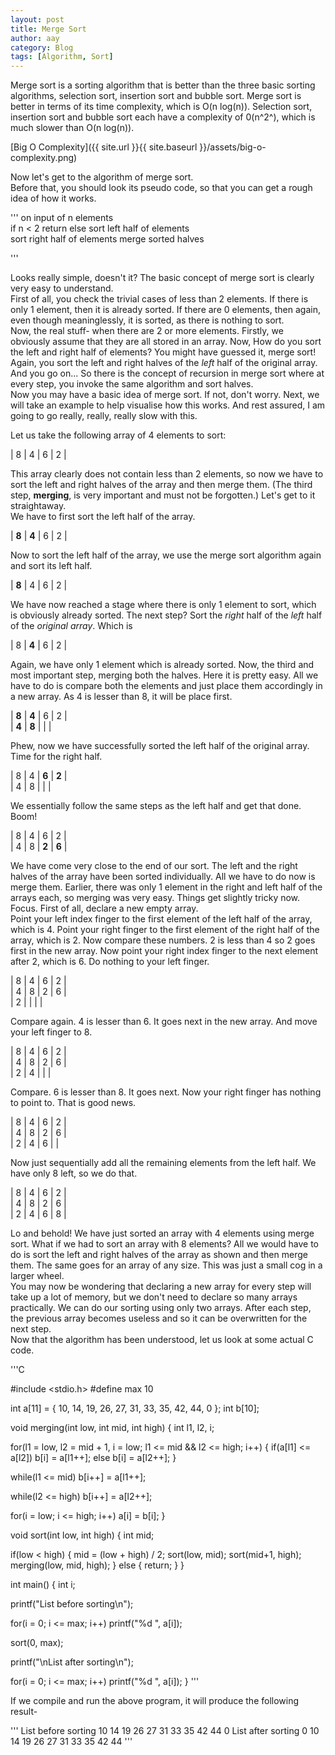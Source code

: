 ```yaml
---
layout: post
title: Merge Sort
author: aay
category: Blog
tags: [Algorithm, Sort]
---
```

Merge sort is a sorting algorithm that is better than the three basic sorting algorithms, selection sort, insertion sort and bubble sort. Merge sort is better in terms of 
its time complexity, which is O(n log(n)). Selection sort, insertion sort and bubble sort each have a complexity of 0(n^2^), which is much slower than O(n log(n)).  

[Big O Complexity]({{ site.url }}{{ site.baseurl }}/assets/big-o-complexity.png)  

Now let's get to the algorithm of merge sort.  
Before that, you should look its pseudo code, so that you can get a rough idea of how it works.  

'''
on input of n elements  
	if n < 2
		return
	else
		sort left half of elements  
		sort right half of elements
		merge sorted halves

'''  

Looks really simple, doesn't it? The basic concept of merge sort is clearly very easy to understand.  
First of all, you check the trivial cases of less than 2 elements. If there is only 1 element, then it is already sorted. 
If there are 0 elements, then again, even though meaninglessly, it is sorted, as there is nothing to sort.  
Now, the real stuff- when there are 2 or more elements. Firstly, we obviously assume that they are all stored in an array. Now, How do you 
sort the left and right half of elements? You might have guessed it, merge sort! Again, you sort the left and right halves of the *left* 
half of the original array. And you go on... So there is the concept of recursion in merge sort where at every step, you invoke the same algorithm 
and sort halves.  
Now you may have a basic idea of merge sort. If not, don't worry. Next, we will take an example to help visualise how this works. 
And rest assured, I am going to go really, really, really slow with this.  

Let us take the following array of 4 elements to sort:  

| 8 | 4 | 6 | 2 |  

This array clearly does not contain less than 2 elements, so now we have to sort the left and right halves of the array and then merge them. 
(The third step, **merging**, is very important and must not be forgotten.) Let's get to it straightaway.  
We have to first sort the left half of the array.  

| **8** | **4** | 6 | 2 |  

Now to sort the left half of the array, we use the merge sort algorithm again and sort its left half.  

| **8** | 4 | 6 | 2 |  

We have now reached a stage where there is only 1 element to sort, which is obviously already sorted. The next step? 
Sort the *right* half of the *left* half of the *original array*. Which is  

| 8 | **4** | 6 | 2 |  

Again, we have only 1 element which is already sorted. Now, the third and most important step, merging both the halves. Here it is pretty easy. 
All we have to do is compare both the elements and just place them accordingly in a new array. As 4 is lesser than 8, it will be place first.  

| **8** | **4** | 6 | 2 |  
| **4** | **8** |   |   |  

Phew, now we have successfully sorted the left half of the original array. Time for the right half. 

| 8 | 4 | **6** | **2** |  
| 4 | 8 |   |   |  

We essentially follow the same steps as the left half and get that done. Boom!

| 8 | 4 | 6 | 2 |  
| 4 | 8 | **2** | **6** |  

We have come very close to the end of our sort. The left and the right halves of the array have been sorted individually. 
All we have to do now is merge them. Earlier, there was only 1 element in the right and left half of the arrays each, so merging was very easy. 
Things get slightly tricky now. Focus. First of all, declare a new empty array.  
Point your left index finger to the first element of the left half of the array, which is 4. Point your right finger to the first element of the right 
half of the array, which is 2. Now compare these numbers. 2 is less than 4 so 2 goes first in the new array. Now point your right index finger
to the next element after 2, which is 6. Do nothing to your left finger.  

| 8 | 4 | 6 | 2 |  
| 4 | 8 | 2 | 6 |  
| 2 |   |   |   |  

Compare again. 4 is lesser than 6. It goes next in the new array. And move your left finger to 8.  

| 8 | 4 | 6 | 2 |  
| 4 | 8 | 2 | 6 |  
| 2 | 4 |   |   |  

Compare. 6 is lesser than 8. It goes next. Now your right finger has nothing to point to. That is good news.  

| 8 | 4 | 6 | 2 |  
| 4 | 8 | 2 | 6 |  
| 2 | 4 | 6 |   |  

Now just sequentially add all the remaining elements from the left half. We have only 8 left, so we do that.  

| 8 | 4 | 6 | 2 |  
| 4 | 8 | 2 | 6 |  
| 2 | 4 | 6 | 8 |  

Lo and behold! We have just sorted an array with 4 elements using merge sort. What if we had to sort an array with 8 elements?
All we would have to do is sort the left and right halves of the array as shown and then merge them. The same goes for an array of 
any size. This was just a small cog in a larger wheel.  
You may now be wondering that declaring a new array for every step will take up a lot of memory, but we don't need to declare so many arrays practically.
We can do our sorting using only two arrays. After each step, the previous array becomes useless and so it can be overwritten for the next step.  
Now that the algorithm has been understood, let us look at some actual C code.

'''C

#include <stdio.h>
#define max 10

int a[11] = { 10, 14, 19, 26, 27, 31, 33, 35, 42, 44, 0 };
int b[10];

void merging(int low, int mid, int high) {
   int l1, l2, i;

   for(l1 = low, l2 = mid + 1, i = low; l1 <= mid && l2 <= high; i++) {
      if(a[l1] <= a[l2])
         b[i] = a[l1++];
      else
         b[i] = a[l2++];
   }
   
   while(l1 <= mid)
      b[i++] = a[l1++];

   while(l2 <= high)
      b[i++] = a[l2++];

   for(i = low; i <= high; i++)
      a[i] = b[i];
}

void sort(int low, int high) {
   int mid;
   
   if(low < high) {
      mid = (low + high) / 2;
      sort(low, mid);
      sort(mid+1, high);
      merging(low, mid, high);
   } else { 
      return;
   }
}

int main() { 
   int i;

   printf("List before sorting\n");
   
   for(i = 0; i <= max; i++)
      printf("%d ", a[i]);

   sort(0, max);

   printf("\nList after sorting\n");
   
   for(i = 0; i <= max; i++)
      printf("%d ", a[i]);
}
'''  

If we compile and run the above program, it will produce the following result-  

'''
List before sorting
10 14 19 26 27 31 33 35 42 44 0
List after sorting
0 10 14 19 26 27 31 33 35 42 44
'''

















